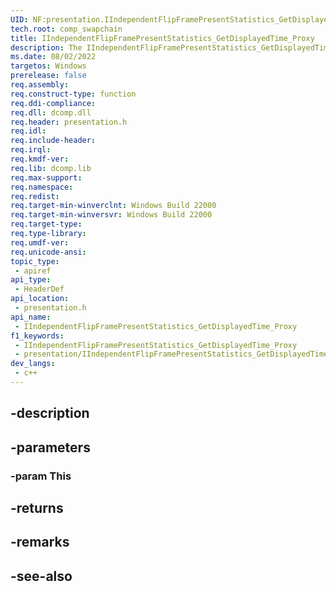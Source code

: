 ```yaml
---
UID: NF:presentation.IIndependentFlipFramePresentStatistics_GetDisplayedTime_Proxy
tech.root: comp_swapchain
title: IIndependentFlipFramePresentStatistics_GetDisplayedTime_Proxy
description: The IIndependentFlipFramePresentStatistics_GetDisplayedTime_Proxy function (presentation.h) gets the time the present was displayed.
ms.date: 08/02/2022
targetos: Windows
prerelease: false
req.assembly: 
req.construct-type: function
req.ddi-compliance: 
req.dll: dcomp.dll
req.header: presentation.h
req.idl: 
req.include-header: 
req.irql: 
req.kmdf-ver: 
req.lib: dcomp.lib
req.max-support: 
req.namespace: 
req.redist: 
req.target-min-winverclnt: Windows Build 22000
req.target-min-winversvr: Windows Build 22000
req.target-type: 
req.type-library: 
req.umdf-ver: 
req.unicode-ansi: 
topic_type:
 - apiref
api_type:
 - HeaderDef
api_location:
 - presentation.h
api_name:
 - IIndependentFlipFramePresentStatistics_GetDisplayedTime_Proxy
f1_keywords:
 - IIndependentFlipFramePresentStatistics_GetDisplayedTime_Proxy
 - presentation/IIndependentFlipFramePresentStatistics_GetDisplayedTime_Proxy
dev_langs:
 - c++
---
```


## -description

## -parameters

### -param This

## -returns

## -remarks

## -see-also

